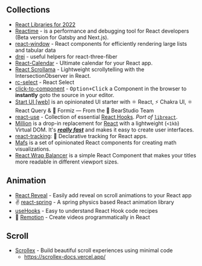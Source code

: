 
## Collections

- [React Libraries for 2022](https://www.robinwieruch.de/react-libraries/)
- [Reactime](https://github.com/open-source-labs/reactime) - is a performance and debugging tool for React developers (Beta version for Gatsby and Next.js).
- [react-window](https://github.com/bvaughn/react-window) - React components for efficiently rendering large lists and tabular data
- [drei](https://github.com/pmndrs/drei) - useful helpers for react-three-fiber
- [React-Calendar](https://github.com/wojtekmaj/react-calendar) - Ultimate calendar for your React app.
- [React Scrollama](https://github.com/jsonkao/react-scrollama) - Lightweight scrollytelling with the IntersectionObserver in React.
- [rc-select](https://github.com/react-component/select) - React Select
- [click-to-component](https://github.com/ericclemmons/click-to-component) - <kbd>Option+Click</kbd> a Component in the browser to **instantly** goto the source in your editor.
- [Start UI [web]](https://github.com/BearStudio/start-ui-web) is an opinionated UI starter with ⚛️ React, ⚡️ Chakra UI, ⚛️ React Query & 🐜 Formiz — From the 🐻 BearStudio Team
- [react-use](https://github.com/streamich/react-use) - Collection of essential [React Hooks](https://reactjs.org/docs/hooks-intro.html). _Port of_ [`libreact`](https://github.com/streamich/libreact).
- [Million](https://github.com/aidenybai/million) is a drop-in replacement for [React](https://reactjs.org/) with a lightweight (`<1kb`) Virtual DOM. It's [_**really fast**_](https://millionjs.org/benchmarks) and makes it easy to create user interfaces.
- [react-tracking](https://github.com/nytimes/react-tracking): 🎯 Declarative tracking for React apps.
- [Mafs](https://github.com/stevenpetryk/mafs) is a set of opinionated React components for creating math visualizations.
- [React Wrap Balancer](https://react-wrap-balancer.vercel.app/) is a simple React Component that makes your titles more readable in different viewport sizes.

## Animation

- [React Reveal](https://github.com/rnosov/react-reveal) - Easily add reveal on scroll animations to your React app
- ✌️ [react-spring](https://github.com/pmndrs/react-spring) - A spring physics based React animation library
- [useHooks](https://github.com/uidotdev/usehooks) - Easy to understand React Hook code recipes
- 🎥 [Remotion](https://github.com/remotion-dev/remotion) - Create videos programmatically in React

## Scroll

- [Scrollex](https://github.com/malerba118/scrollex) - Build beautiful scroll experiences using minimal code
  - https://scrollex-docs.vercel.app/
